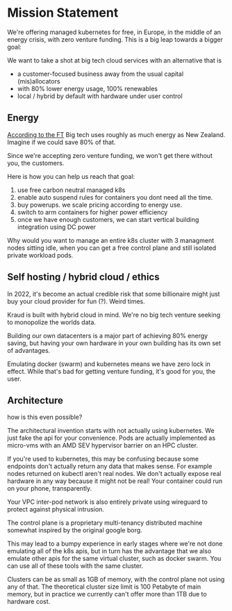 # Mission Statement



We're offering managed kubernetes for free, in Europe, in the middle of an energy crisis, with zero venture funding.
This is a big leap towards a bigger goal:

We want to take a shot at big tech cloud services with an alternative that is

 - a customer-focused business away from the usual capital (mis)allocators
 - with 80% lower energy usage, 100% renewables
 - local / hybrid by default with hardware under user control


## Energy


[According to the FT](https://www.ft.com/content/0c69d4a4-2626-418d-813c-7337b8d5110d) Big tech uses roughly as much energy as New Zealand.
Imagine if we could save 80% of that.

Since we're accepting zero venture funding, we won't get there without you, the customers.

Here is how you can help us reach that goal:

 1. use free carbon neutral managed k8s
 2. enable auto suspend rules for containers you dont need all the time.
 3. buy powerups. we scale pricing according to energy use.
 4. switch to arm containers for higher power efficiency
 5. once we have enough customers, we can start vertical building integration using DC power


Why would you want to manage an entire k8s cluster with 3 managment nodes sitting idle,
when you can get a free control plane and still isolated private workload pods.


## Self hosting / hybrid cloud / ethics

In 2022, it's become an actual credible risk that some billionaire might just buy your cloud provider for fun (?). Weird times.

Kraud is built with hybrid cloud in mind. We're no big tech venture seeking to monopolize the worlds data.

Building our own datacenters is a major part of achieving 80% energy saving, but having your own hardware in your own building has its own set of advantages.

Emulating docker (swarm) and kubernetes means we have zero lock in effect.
While that's bad for getting venture funding, it's good for you, the user.


## Architecture

how is this even possible?

The architectural invention starts with not actually using kubernetes.
We just fake the api for your convenience. Pods are actually implemented as micro-vms with an AMD SEV hypervisor barrier on an HPC cluster.

If you're used to kubernetes, this may be confusing because some endpoints don't actually return any data that makes sense.
For example nodes returned on kubectl aren't real nodes. We don't actually expose real hardware in any way because it might not be real!
Your container could run on your phone, transparently.

Your VPC inter-pod network is also entirely private using wireguard to protect against physical intrusion.

The control plane is a proprietary multi-tenancy distributed machine somewhat inspired by the original google borg.

This may lead to a bumpy experience in early stages where we're not done emulating all of the k8s apis,
but in turn has the advantage that we also emulate other apis for the same virtual cluster, such as docker swarm.
You can use all of these tools with the same cluster.

Clusters can be as small as 1GB of memory, with the control plane not using any of that.
The theoretical cluster size limit is 100 Petabyte of main memory, but in practice we currently can't offer more than 1TB due to hardware cost.

